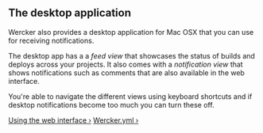 ## The desktop application

Wercker also provides a desktop application for Mac OSX that you can use
for receiving notifications.

The desktop app has a a *feed view* that showcases the status of builds and deploys across your projects.
It also comes with a *notification view* that shows notifications such as comments that are also available in the web interface.

You're able to navigate the different views using keyboard shortcuts and if desktop notifications become too much you can turn these off.

[Using the web interface &rsaquo;](/learn/basics/04_using-the-web-interface.html "nav previous basics")
[Wercker.yml &rsaquo;](/learn/wercker-yml/01_introduction.html "nav next yml")
